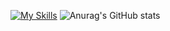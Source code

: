 [![My Skills](https://skillicons.dev/icons?i=aws,gcp,azure,react,vue,flutter&perline=3)](https://skillicons.dev)
![Anurag's GitHub stats](https://github-readme-stats.vercel.app/api?username=Julioribeirox&theme=radical_icons=true)
